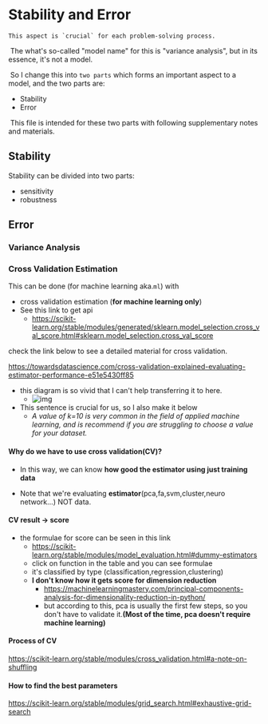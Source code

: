 # Stability and Error

 	This aspect is `crucial` for each problem-solving process.

​	The what's so-called "model name" for this is "variance analysis", but in its essence, it's not a model.

​	So I change this into `two parts` which forms an important aspect to a model, and the two parts are:

* Stability
* Error

​	This file is intended for these two parts with following supplementary notes and materials.



## Stability

Stability can be divided into two parts:

* sensitivity
* robustness



## Error

### Variance Analysis









### Cross Validation Estimation

This can be done (for machine learning aka.`ml`) with

* cross validation estimation (**for machine learning only**)
* See this link to get api
  * https://scikit-learn.org/stable/modules/generated/sklearn.model_selection.cross_val_score.html#sklearn.model_selection.cross_val_score

check the link below to see a detailed material for cross validation.

https://towardsdatascience.com/cross-validation-explained-evaluating-estimator-performance-e51e5430ff85

* this diagram is so vivid that I can't help transferring it to here.
  * ![img](https://miro.medium.com/max/1354/1*qPMFLEbvc8QQf38Cf77wQg.png)
* This sentence is crucial for us, so I also make it below
  * *A value of k=10 is very common in the field of applied machine learning, and is recommend if you are struggling to choose a value for your dataset.*

#### Why do we have to use cross validation(CV)?

* In this way,  we can know **how good the estimator using just training data**

* Note that we're evaluating **estimator**(pca,fa,svm,cluster,neuro network...) NOT data.

#### CV result $\rightarrow$ score

* the formulae for score can be seen in this link
  * https://scikit-learn.org/stable/modules/model_evaluation.html#dummy-estimators
  * click on function in the table and you can see formulae
  * it's classified by type (classification,regression,clustering)
  * **I don't know how it gets score for dimension reduction**
    * https://machinelearningmastery.com/principal-components-analysis-for-dimensionality-reduction-in-python/
    * but according to this, pca is usually the first few steps, so you don't have to validate it.**(Most of the time, pca doesn't require machine learning)**

#### Process of CV

https://scikit-learn.org/stable/modules/cross_validation.html#a-note-on-shuffling

#### How to find the best parameters

https://scikit-learn.org/stable/modules/grid_search.html#exhaustive-grid-search